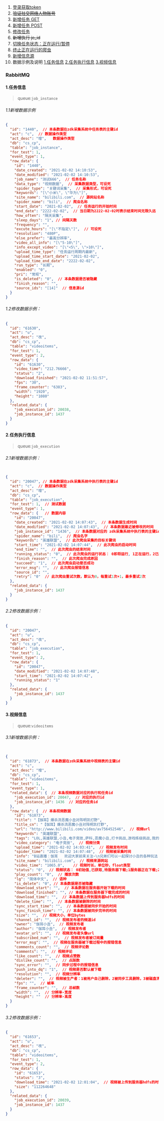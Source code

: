 1. [登录获取token](https://github.com/wtgg/ghxc_doc/blob/main/1.登录获取token.md)
2. [~~验证社交网络人物账号~~](https://github.com/wtgg/ghxc_doc/blob/main/2.验证社交网络人物账号.md)
3. [新增任务 GET](https://github.com/wtgg/ghxc_doc/blob/main/3.新增任务GET.md)
3. [新增任务 POST](https://github.com/wtgg/ghxc_doc/blob/main/3.新增任务POST.md)
4. [修改任务](https://github.com/wtgg/ghxc_doc/blob/main/4.修改任务.md)
5. ~~新增执行 je_id~~
6. [切换任务状态：正在运行/暂停](https://github.com/wtgg/ghxc_doc/blob/main/6.切换任务状态.md)
7. [终止正在运行的爬虫](https://github.com/wtgg/ghxc_doc/blob/main/7.终止正在运行的爬虫.md)
8. [新增信息源](https://github.com/wtgg/ghxc_doc/blob/main/8.新增信息源.md)
9. 数据示例及说明
    [1.任务信息](#1.任务信息)
    [2.任务执行信息](#2.任务执行信息)
    [3.视频信息](#3.视频信息)


### RabbitMQ
#### 1.任务信息
> queue:`job_instance`
###### 1.1新增数据示例
```json
{
  "id": "1440",  // 本条数据在zdk采集系统中任务表的主键id
  "act": "c",  // 数据操作类型
  "act_desc": "增",   数据操作类型
  "db": "cs_cp",
  "table": "job_instance",
  "for_test": 1,
  "event_type": 1,
  "row_data": {
    "id": "1440",
    "date_created": "2021-02-02 14:10:53",
    "date_modified": "2021-02-02 14:10:53",
    "job_name": "测试666",  // 任务名称
    "data_type": "视频数据",  // 采集数据类型，可设死
    "spider_type": "关键词采集",  // 采集形式，可设死
    "keywords": "[\"小米\", \"华为\"]",  
    "site_name": "bilibili.com",  // 源网站名称
    "spider_name": "bili",  // 爬虫名称
    "start_date": "2021-02-02",  // 任务运行的开始时间
    "end_date": "2222-02-02",  // 当日期为2222-02-02时表示结束时间无限久远
    "how_often": "隔天采集",
    "sleep_days": "1", // 间隔天数
    "frequency": "",
    "excute_hours": "[\"不指定\"]",  // 可设死
    "resolution": "480P",
    "else_prefer": "最高分辨率",
    "video_all_info": "[\"5-10\"]",
    "info_except_video": "[\"<5\", \">10\"]",
    "upload_time_type": "任务运行周期内最新",
    "upload_time_start_date": "2021-02-02",
    "upload_time_end_date": "2222-02-02",
    "run_type": "长期",
    "enabled": "0",
    "pri": "常规",
    "is_deleted": "0",  // 本条数据是否被隐藏
    "finish_reason": "",
    "source_ids": "[14]"  // 信息源id
  }
}
```

###### 1.2修改数据示例：
```json
{
  "id": "61630",
  "act": "u",
  "act_desc": "改",
  "db": "cs_cp",
  "table": "videoitems",
  "for_test": 1,
  "event_type": 2,
  "row_data": {
    "id": "61630",
    "video_time": "212.76666",
    "status": "2",
    "download_finished": "2021-02-02 11:51:57",
    "fps": "30",
    "frame_counter": "6383",
    "width": "1920",
    "height": "1080"
  },
  "related_data": {
    "job_execution_id": 20038,
    "job_instance_id": 1437
  }
}

```


#### 2.任务执行信息
> queue:`job_execution`
###### 2.1新增数据示例：
```json

{
  "id": "20047", // 本条数据在zdk采集系统中执行表的主键id
  "act": "c",  // 数据操作类型
  "act_desc": "增",
  "db": "cs_cp",
  "table": "job_execution",
  "for_test": 1,  // 测试数据
  "event_type": 1,
  "row_data": {   // 数据内容
    "id": "20047",
    "date_created": "2021-02-02 14:07:43",  // 本条数据生成时间
    "date_modified": "2021-02-02 14:07:43",  // 本条数据最近被修改的时间
    "job_instance_id": "1436",  // 本条数据对应的 zdk采集系统中执行表的主键id
    "spider_name": "bili",  // 爬虫名字
    "keywords": "英雄联盟",  // 此次爬虫采集的目标关键词
    "start_time": "2021-02-02 14:07:44",  // 此次爬虫的启动时间
    "end_time": "",  // 此次爬虫的结束时间
    "running_status": "0",  // 此次爬虫的运行状态： 0即将运行, 1正在运行，2已完成, 3被中止
    "finish_reason": "",  // 此次爬虫完成原因
    "succeed": "1",  // 此次爬虫启动是否成功
    "error_msg": "",  // 此次爬虫报错信息
    "source_id": "",
    "retry": "0"  // 此次爬虫重试次数，默认为0，每重试1次+1，最多重试2次
  },
  "related_data": {
    "job_instance_id": 1437
  }
}

```
###### 2.2修改数据示例：
```json
{
  "id": "20047",
  "act": "u",
  "act_desc": "改",
  "db": "cs_cp",
  "table": "job_execution",
  "for_test": 1,
  "event_type": 2,
  "row_data": {
    "id": "20047",
    "date_modified": "2021-02-02 14:07:48",
    "start_time": "2021-02-02 14:07:42",
    "running_status": "1"
  },
  "related_data": {
    "job_instance_id": 1437
  }
}

```

#### 3.视频信息
> queue:`videoitems`
###### 3.1新增数据示例：

```json

{
  "id": "61873",  // 本条数据在zdk采集系统中视频表的主键id
  "act": "c",
  "act_desc": "增",
  "db": "cs_cp",
  "table": "videoitems",
  "for_test": 1,
  "event_type": 1,
  "related_data": {  // 本条视频数据对应的执行和任务id
    "job_execution_id": 20047,  // 对应的执行id
    "job_instance_id": 1436  // 对应的任务id
  },
  "row_data": {  // 本条视频数据
    "id": "61873",
    "title": "【伽耳】爆杀流恶魔小丑对阵明凯打野",
    "title_cn": "【伽耳】爆杀流恶魔小丑对阵明凯打野",
    "url": "http://www.bilibili.com/video/av756452546",  // 视频url
    "keywords": "英雄联盟",
    "tags": "LOL,英雄联盟,小丑,电子竞技,萨科,恶魔小丑,打卡挑战,游戏练级挑战,我的游戏假期,游戏知识分享官",  // 视频标签
    "video_category": "电子竞技",  // 视频分类
    "upload_time": "2021-02-02 14:03:41",  // 视频发布时间
    "spider_time": "2021-02-02 14:07:48",  // 视频被采集时间
    "info": "B站直播：伽耳   欢迎大家前来关注~\n兄弟们可以一起探讨小丑的各种玩法 请多多指教~\n如有不足 还望海涵",  // 视频简介
    "site_name": "bilibili.com",  // 视频来源网站
    "video_time": "1065.0",    // 视频时长，单位秒，float类型
    "status": "0",  // 视频状态： 0初始值,已获取,待服务器下载;1服务器正在下载;2服务器下载完成;3上传到服务器hdfs完成;4前面的过程报错;31客户端正在同步;32客户端同步完成;34客户端同步出错
    "play_count": "0",  // 播放次数
    "lg": "简体中文",  // 语种
    "is_delete": "0", // 本条数据是否被隐藏
    "download_start": "",  // 本条数据在服务器开始下载的时间
    "download_finished": "", // 本条数据在服务器下载完成的时间
    "download_time": "",  // 本条数据上传到服务器hdfs的时间
    "delete_time": "",  // 本条数据被删除的时间
    "sync_start_time": "",  // 本条数据被同步开始的时间
    "sync_finish_time": "", // 本条数据被同步完毕的时间
    "size": "",  // 视频大小，单位bytes
    "channel_id": "",  // 视频发布者的频道id
    "owner": "伽耳小丑",  // 视频发布者
    "author": "伽耳小丑",  // 视频发布者
    "avatar_url": "",  // 视频发布者头像url
    "subscribed_num": "",  // 视频发布者被订阅量
    "error_msg": "",  // 视频在服务器被下载过程中的报错信息
    "comments_count": "",  // 视频评论数
    "comments": "",  // 视频评论
    "like_count": "",  // 视频点赞数
    "dislike_count": "",  // 点踩数
    "sync_error": "",  // 同步过程中的报错信息
    "push_into_dq": "1",  // 视频是否默认被下载
    "resolution": "",  // 视频分辨率
    "deleter": "",  // 视频被生产者：1被用户自己删除，2被同步工具删除，3被磁盘清理删除
    "fps": "",  // 帧率
    "frame_counter": "",  // 总帧数
    "width": "",  // 分辨率-宽度
    "height": ""  // 分辨率-高度
  }
}

```
###### 3.2修改数据示例：
```json
{
  "id": "61653",
  "act": "u",
  "act_desc": "改",
  "db": "cs_cp",
  "table": "videoitems",
  "for_test": 1,
  "event_type": 2,
  "row_data": {
    "id": "61653",
    "status": "3",
    "download_time": "2021-02-02 12:01:04",  // 视频被上传到服务器hdfs的时间
    "size": "112264648"
  },
  "related_data": {
    "job_execution_id": 20039,
    "job_instance_id": 1437
  }
}

```

